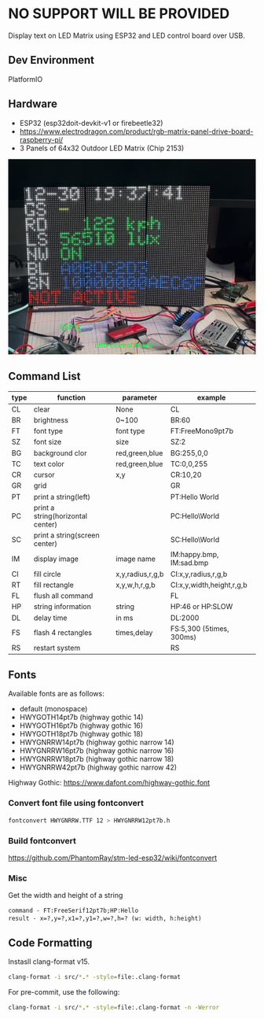 # NO SUPPORT WILL BE PROVIDED

Display text on LED Matrix using ESP32 and LED control board over USB.

## Dev Environment

PlatformIO

## Hardware

- ESP32 (esp32doit-devkit-v1 or firebeetle32)
- https://www.electrodragon.com/product/rgb-matrix-panel-drive-board-raspberry-pi/
- 3 Panels of 64x32 Outdoor LED Matrix (Chip 2153)

![Setup](doc/setup.png)

## Command List

| type | function                          | parameter        | example                   |
| ---- | --------------------------------- | ---------------- | ------------------------- |
| CL   | clear                             | None             | CL                        |
| BR   | brightness                        | 0~100            | BR:60                     |
| FT   | font type                         | font type        | FT:FreeMono9pt7b          |
| SZ   | font size                         | size             | SZ:2                      |
| BG   | background clor                   | red,green,blue   | BG:255,0,0                |
| TC   | text color                        | red,green,blue   | TC:0,0,255                |
| CR   | cursor                            | x,y              | CR:10,20                  |
| GR   | grid                              |                  | GR                        |
| PT   | print a string(left)              |                  | PT:Hello World            |
| PC   | print a string(horizontal center) |                  | PC:Hello\World            |
| SC   | print a string(screen center)     |                  | SC:Hello\World            |
| IM   | display image                     | image name       | IM:happy.bmp, IM:sad.bmp  |
| CI   | fill circle                       | x,y,radius,r,g,b | CI:x,y,radius,r,g,b       |
| RT   | fill rectangle                    | x,y,w,h,r,g,b    | CI:x,y,width,height,r,g,b |
| FL   | flush all command                 |                  | FL                        |
| HP   | string information                | string           | HP:46 or HP:SLOW          |
| DL   | delay time                        | in ms            | DL:2000                   |
| FS   | flash 4 rectangles                | times,delay      | FS:5,300 (5times, 300ms)  |
| RS   | restart system                    |                  | RS                        |

## Fonts

Available fonts are as follows:

- default (monospace)
- HWYGOTH14pt7b (highway gothic 14)
- HWYGOTH16pt7b (highway gothic 16)
- HWYGOTH18pt7b (highway gothic 18)
- HWYGNRRW14pt7b (highway gothic narrow 14)
- HWYGNRRW16pt7b (highway gothic narrow 16)
- HWYGNRRW18pt7b (highway gothic narrow 18)
- HWYGNRRW42pt7b (highway gothic narrow 42)

Highway Gothic: https://www.dafont.com/highway-gothic.font

### Convert font file using fontconvert

```sh
fontconvert HWYGNRRW.TTF 12 > HWYGNRRW12pt7b.h

```

### Build fontconvert

https://github.com/PhantomRay/stm-led-esp32/wiki/fontconvert

### Misc

Get the width and height of a string

```
command - FT:FreeSerif12pt7b;HP:Hello
result - x=?,y=?,x1=?,y1=?,w=?,h=? (w: width, h:height)
```

## Code Formatting

Instasll clang-format v15.

```sh
clang-format -i src/*.* -style=file:.clang-format
```

For pre-commit, use the following:

```sh
clang-format -i src/*.* -style=file:.clang-format -n -Werror
```
